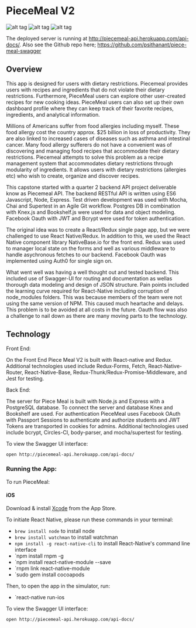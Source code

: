 # PieceMeal V2

![alt tag](https://github.com/psithanant/PieceMealV2/blob/master/homepage.png)
![alt tag](https://github.com/psithanant/PieceMealV2/blob/master/steps.png)
![alt tag](https://github.com/psithanant/PieceMealV2/blob/master/ingredients.png)

The deployed server is running at http://piecemeal-api.herokuapp.com/api-docs/. Also see the
Github repo here; https://github.com/psithanant/piece-meal-swagger

## Overview
This app is designed for users with dietary restrictions. Piecemeal provides
users with recipes and ingredients that do not violate their dietary restrictions.
Furthermore, PieceMeal users can explore other user-created recipes for new cooking ideas.
PieceMeal users can also set up their own dashboard profile where they can
keep track of their favorite recipes, ingredients, and analytical information.

Millions of Americans suffer from food allergies including myself. These food allergy cost the country approx. $25 billion in loss of productivity. They are also linked to increased cases of diseases such as asthma and intestinal cancer. Many food allergy sufferers do not have a convenient was of discovering and managing food recipes that accommodate their dietary restrictions. Piecemeal attempts to solve this problem as a recipe management system that accommodates dietary restrictions through modularity of ingredients. It allows users with dietary restrictions (allergies etc) who wish to create, organize and discover recipes.

This capstone started with a quarter 2 backend API project deliverable know as Piecemeal API. The backend RESTful API is written using ES6 Javascript, Node, Express. Test driven development was used with Mocha, Chai and Supertest in an Agile Git workflow. Postgres DB in combination with Knex.js and Bookshelf.js were used for data and object modeling. Facebook Oauth with JWT and Bcrypt were used for token authentication.

The original idea was to create a React/Redux single page app, but we were challenged to use React Native/Redux. In addition to this, we used the React Native component library NativeBase.io for the front end. Redux was used to manager local state on the forms and well as various middleware to handle asychronous fetches to our backend. Facebook Oauth was implemented using Auth0 for single sign on.

What went well was having a well thought out and tested backend. This included use of Swagger-UI for routing and documentation as wellas thorough data modeling and design of JSON structure. Pain points included the learning curve required for React-Native including corruption of node_modules folders. This was because members of the team were not using the same version of NPM. This caused much heartache and delays. This problem is to be avoided at all costs in the future. Oauth flow was also a challenge to nail down as there are many moving parts to the technology.

## Technology

Front End:

On the Front End Piece Meal V2 is built with React-native and Redux. Additional technologies used include Redux-Forms, Fetch, React-Native-Router, React-Native-Base, Redux-Thunk/Redux-Promise-Middleware, and Jest for testing.

Back End:

The server for Piece Meal is built with Node.js and Express with a PostgreSQL database. To connect the server and database Knex and Bookshelf are used.
For authentication PieceMeal uses Facebook OAuth with Passport Sessions to authenticate and authorize students and JWT Tokens are transported in cookies for admins. Additional technologies used include bcrypt, Circles-CI, body-parser, and mocha/supertest for testing.

To view the Swagger UI interface:

```
open http://piecemeal-api.herokuapp.com/api-docs/
```

### Running the App:
To run PieceMeal:

#### iOS

Download & install [Xcode](https://itunes.apple.com/us/app/xcode/id497799835?mt=12) from the App Store.

To initiate React Native, please run these commands in your terminal:
  - `brew install node` to install node
  - `brew install watchman` to install watchman
  - `npm install -g react-native-cli` to install React-Native's command line interface
  - `npm install rnpm -g
  - `npm install react-native-module --save
  - `rnpm link react-native-module
  - `sudo gem install cocoapods

Then, to open the app in the simulator, run:
  - `react-native run-ios

To view the Swagger UI interface:

```
open http://piecemeal-api.herokuapp.com/api-docs/
```
